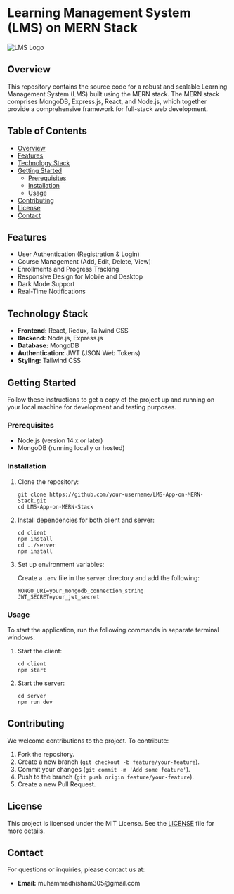 
<body>

<h1>Learning Management System (LMS) on MERN Stack</h1>

<p><img src="path/to/logo.png" alt="LMS Logo" /></p>

<h2>Overview</h2>
<p>This repository contains the source code for a robust and scalable Learning Management System (LMS) built using the MERN stack. The MERN stack comprises MongoDB, Express.js, React, and Node.js, which together provide a comprehensive framework for full-stack web development.</p>

<h2>Table of Contents</h2>
<ul>
    <li><a href="#overview">Overview</a></li>
    <li><a href="#features">Features</a></li>
    <li><a href="#technology-stack">Technology Stack</a></li>
    <li><a href="#getting-started">Getting Started</a>
        <ul>
            <li><a href="#prerequisites">Prerequisites</a></li>
            <li><a href="#installation">Installation</a></li>
            <li><a href="#usage">Usage</a></li>
        </ul>
    </li>
    <li><a href="#contributing">Contributing</a></li>
    <li><a href="#license">License</a></li>
    <li><a href="#contact">Contact</a></li>
</ul>

<h2>Features</h2>
<ul>
    <li>User Authentication (Registration & Login)</li>
    <li>Course Management (Add, Edit, Delete, View)</li>
    <li>Enrollments and Progress Tracking</li>
    <li>Responsive Design for Mobile and Desktop</li>
    <li>Dark Mode Support</li>
    <li>Real-Time Notifications</li>
</ul>

<h2>Technology Stack</h2>
<ul>
    <li><strong>Frontend:</strong> React, Redux, Tailwind CSS</li>
    <li><strong>Backend:</strong> Node.js, Express.js</li>
    <li><strong>Database:</strong> MongoDB</li>
    <li><strong>Authentication:</strong> JWT (JSON Web Tokens)</li>
    <li><strong>Styling:</strong> Tailwind CSS</li>
</ul>

<h2>Getting Started</h2>
<p>Follow these instructions to get a copy of the project up and running on your local machine for development and testing purposes.</p>

<h3 id="prerequisites">Prerequisites</h3>
<ul>
    <li>Node.js (version 14.x or later)</li>
    <li>MongoDB (running locally or hosted)</li>
</ul>

<h3 id="installation">Installation</h3>
<ol>
    <li>Clone the repository:
        <pre><code>git clone https://github.com/your-username/LMS-App-on-MERN-Stack.git
cd LMS-App-on-MERN-Stack</code></pre>
    </li>
    <li>Install dependencies for both client and server:
        <pre><code>cd client
npm install
cd ../server
npm install</code></pre>
    </li>
    <li>Set up environment variables:
        <p>Create a <code>.env</code> file in the <code>server</code> directory and add the following:</p>
        <pre><code>MONGO_URI=your_mongodb_connection_string
JWT_SECRET=your_jwt_secret</code></pre>
    </li>
</ol>

<h3 id="usage">Usage</h3>
<p>To start the application, run the following commands in separate terminal windows:</p>
<ol>
    <li>Start the client:
        <pre><code>cd client
npm start</code></pre>
    </li>
    <li>Start the server:
        <pre><code>cd server
npm run dev</code></pre>
    </li>
</ol>

<h2 id="contributing">Contributing</h2>
<p>We welcome contributions to the project. To contribute:</p>
<ol>
    <li>Fork the repository.</li>
    <li>Create a new branch (<code>git checkout -b feature/your-feature</code>).</li>
    <li>Commit your changes (<code>git commit -m 'Add some feature'</code>).</li>
    <li>Push to the branch (<code>git push origin feature/your-feature</code>).</li>
    <li>Create a new Pull Request.</li>
</ol>

<h2 id="license">License</h2>
<p>This project is licensed under the MIT License. See the <a href="LICENSE">LICENSE</a> file for more details.</p>

<h2 id="contact">Contact</h2>
<p>For questions or inquiries, please contact us at:</p>
<ul>
    <li><strong>Email:</strong> muhammadhisham305@gmail.com</li>
    
</ul>

</body>
</html>
